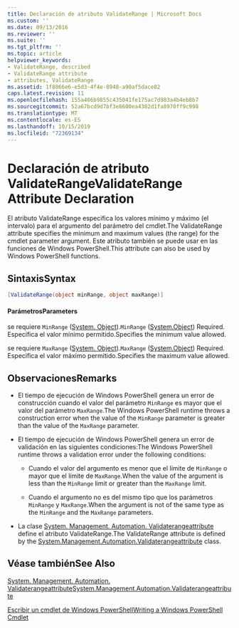 ```yaml
---
title: Declaración de atributo ValidateRange | Microsoft Docs
ms.custom: ''
ms.date: 09/13/2016
ms.reviewer: ''
ms.suite: ''
ms.tgt_pltfrm: ''
ms.topic: article
helpviewer_keywords:
- ValidateRange, described
- ValidateRange attribute
- attributes, ValidateRange
ms.assetid: 1f8066e6-e5d3-4f4e-8948-a90af5dace82
caps.latest.revision: 11
ms.openlocfilehash: 155a406b9855c435041fe175ac7d983a4b4eb8b7
ms.sourcegitcommit: 52a67bcd9d7bf3e8600ea4302d1fa8970ff9c998
ms.translationtype: MT
ms.contentlocale: es-ES
ms.lasthandoff: 10/15/2019
ms.locfileid: "72369134"
---
```

# <a name="validaterange-attribute-declaration"></a><span data-ttu-id="e9c32-102">Declaración de atributo ValidateRange</span><span class="sxs-lookup"><span data-stu-id="e9c32-102">ValidateRange Attribute Declaration</span></span>

<span data-ttu-id="e9c32-103">El atributo ValidateRange especifica los valores mínimo y máximo (el intervalo) para el argumento del parámetro del cmdlet.</span><span class="sxs-lookup"><span data-stu-id="e9c32-103">The ValidateRange attribute specifies the minimum and maximum values (the range) for the cmdlet parameter argument.</span></span> <span data-ttu-id="e9c32-104">Este atributo también se puede usar en las funciones de Windows PowerShell.</span><span class="sxs-lookup"><span data-stu-id="e9c32-104">This attribute can also be used by Windows PowerShell functions.</span></span>

## <a name="syntax"></a><span data-ttu-id="e9c32-105">Sintaxis</span><span class="sxs-lookup"><span data-stu-id="e9c32-105">Syntax</span></span>

```csharp
[ValidateRange(object minRange, object maxRange)]
```

#### <a name="parameters"></a><span data-ttu-id="e9c32-106">Parámetros</span><span class="sxs-lookup"><span data-stu-id="e9c32-106">Parameters</span></span>

<span data-ttu-id="e9c32-107">se requiere `MinRange` ([System. Object](/dotnet/api/system.object)).</span><span class="sxs-lookup"><span data-stu-id="e9c32-107">`MinRange` ([System.Object](/dotnet/api/system.object)) Required.</span></span> <span data-ttu-id="e9c32-108">Especifica el valor mínimo permitido.</span><span class="sxs-lookup"><span data-stu-id="e9c32-108">Specifies the minimum value allowed.</span></span>

<span data-ttu-id="e9c32-109">se requiere `MaxRange` ([System. Object](/dotnet/api/system.object)).</span><span class="sxs-lookup"><span data-stu-id="e9c32-109">`MaxRange` ([System.Object](/dotnet/api/system.object)) Required.</span></span> <span data-ttu-id="e9c32-110">Especifica el valor máximo permitido.</span><span class="sxs-lookup"><span data-stu-id="e9c32-110">Specifies the maximum value allowed.</span></span>

## <a name="remarks"></a><span data-ttu-id="e9c32-111">Observaciones</span><span class="sxs-lookup"><span data-stu-id="e9c32-111">Remarks</span></span>

- <span data-ttu-id="e9c32-112">El tiempo de ejecución de Windows PowerShell genera un error de construcción cuando el valor del parámetro `MinRange` es mayor que el valor del parámetro `MaxRange`.</span><span class="sxs-lookup"><span data-stu-id="e9c32-112">The Windows PowerShell runtime throws a construction error when the value of the `MinRange` parameter is greater than the value of the `MaxRange` parameter.</span></span>

- <span data-ttu-id="e9c32-113">El tiempo de ejecución de Windows PowerShell genera un error de validación en las siguientes condiciones:</span><span class="sxs-lookup"><span data-stu-id="e9c32-113">The Windows PowerShell runtime throws a validation error under the following conditions:</span></span>

    - <span data-ttu-id="e9c32-114">Cuando el valor del argumento es menor que el límite de `MinRange` o mayor que el límite de `MaxRange`.</span><span class="sxs-lookup"><span data-stu-id="e9c32-114">When the value of the argument is less than the `MinRange` limit or greater than the `MaxRange` limit.</span></span>

    - <span data-ttu-id="e9c32-115">Cuando el argumento no es del mismo tipo que los parámetros `MinRange` y `MaxRange`.</span><span class="sxs-lookup"><span data-stu-id="e9c32-115">When the argument is not of the same type as the `MinRange` and the `MaxRange` parameters.</span></span>

- <span data-ttu-id="e9c32-116">La clase [System. Management. Automation. Validaterangeattribute](/dotnet/api/System.Management.Automation.ValidateRangeAttribute) define el atributo ValidateRange.</span><span class="sxs-lookup"><span data-stu-id="e9c32-116">The ValidateRange attribute is defined by the [System.Management.Automation.Validaterangeattribute](/dotnet/api/System.Management.Automation.ValidateRangeAttribute) class.</span></span>

## <a name="see-also"></a><span data-ttu-id="e9c32-117">Véase también</span><span class="sxs-lookup"><span data-stu-id="e9c32-117">See Also</span></span>

[<span data-ttu-id="e9c32-118">System. Management. Automation. Validaterangeattribute</span><span class="sxs-lookup"><span data-stu-id="e9c32-118">System.Management.Automation.Validaterangeattribute</span></span>](/dotnet/api/System.Management.Automation.ValidateRangeAttribute)

[<span data-ttu-id="e9c32-119">Escribir un cmdlet de Windows PowerShell</span><span class="sxs-lookup"><span data-stu-id="e9c32-119">Writing a Windows PowerShell Cmdlet</span></span>](./writing-a-windows-powershell-cmdlet.md)
